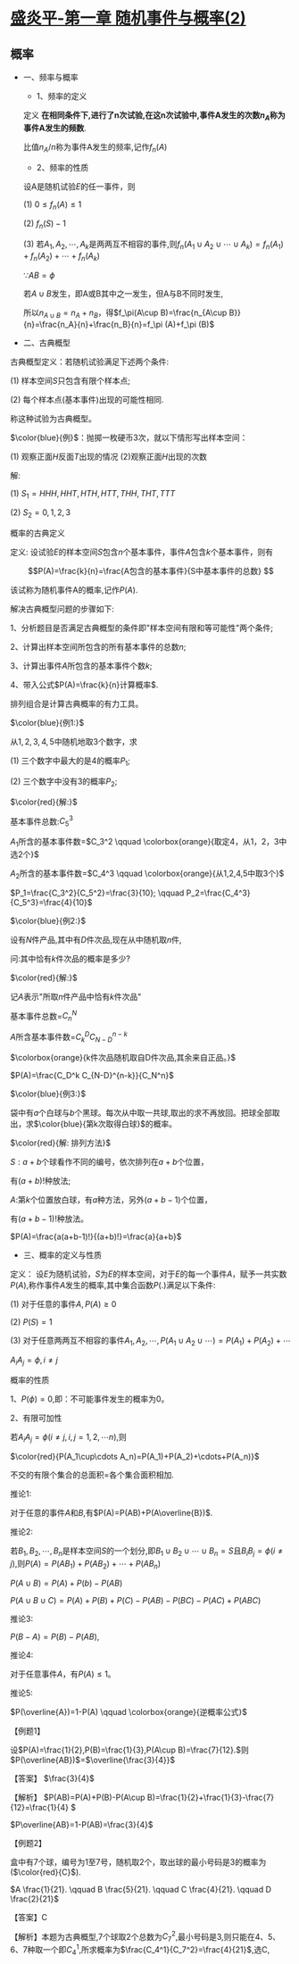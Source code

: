 # [盛炎平-第一章 随机事件与概率(2)](https://www.bilibili.com/video/BV1XJ411173b?p=4)

## 概率

- 一、频率与概率

  - 1、频率的定义

  定义  **在相同条件下,进行了n次试验,在这n次试验中,事件A发生的次数$n_A$称为事件A发生的频数**.

  比值$n_A/n$称为事件A发生的频率,记作$f_n (A)$

  - 2、频率的性质

  设A是随机试验$E$的任一事件，则

  (1) $0\leq f_n(A)\leq 1$

  (2) $f_n(S)-1$

  (3) 若$A_1,A_2,\cdots,A_k$是两两互不相容的事件,则$f_n(A_1\cup A_2\cup\cdots\cup A_k)=f_n(A_1)+f_n(A_2)+\cdots+f_n(A_k)$

  $\because AB=\phi$

  若$A\cup B$发生，即A或B其中之一发生，但A与B不同时发生,
  
  所以$n_{A\cup B}=n_A+n_B$，得$f_\pi(A\cup B)=\frac{n_{A\cup B}}{n}=\frac{n_A}{n}+\frac{n_B}{n}=f_\pi (A)+f_\pi (B)$

- 二、古典概型

古典概型定义：若随机试验满足下述两个条件:

(1) 样本空间$S$只包含有限个样本点;

(2) 每个样本点(基本事件)出现的可能性相同.

称这种试验为古典概型。

$\color{blue}{例}$：抛掷一枚硬币3次，就以下情形写出样本空间：

(1) 观察正面$H$反面$T$出现的情况  (2)观察正面$H$出现的次数

解:

(1) $S_1={HHH,HHT,HTH,HTT,THH,THT,TTT}$

(2) $S_2={0,1,2,3}$

概率的古典定义

定义: 设试验$E$的样本空间$S$包含$n$个基本事件，事件$A$包含$k$个基本事件，则有

$$P(A)=\frac{k}{n}=\frac{A包含的基本事件}{S中基本事件的总数}
$$

该试称为随机事件A的概率,记作$P(A)$.

解决古典概型问题的步骤如下:

1、分析题目是否满足古典概型的条件即"样本空间有限和等可能性"两个条件;

2、计算出样本空间所包含的所有基本事件的总数$n$;

3、计算出事件$A$所包含的基本事件个数$k$;

4、带入公式$P(A)=\frac{k}{n}计算概率$.

排列组合是计算古典概率的有力工具。

$\color{blue}{例1:}$ 

从${1,2,3,4,5}$中随机地取3个数字，求

(1) 三个数字中最大的是4的概率$P_1$;

(2) 三个数字中没有3的概率$P_2$;

$\color{red}{解:}$ 

基本事件总数:$C_5^3$

$A_1$所含的基本事件数=$C_3^2 \qquad \colorbox{orange}{取定4，从1，2，3中选2个}$ 

$A_2$所含的基本事件数=$C_4^3 \qquad \colorbox{orange}{从1,2,4,5中取3个}$

$P_1=\frac{C_3^2}{C_5^2}=\frac{3}{10}; \qquad P_2=\frac{C_4^3}{C_5^3}=\frac{4}{10}$

$\color{blue}{例2:}$ 

设有$N$件产品,其中有$D$件次品,现在从中随机取$n$件,

问:其中恰有$k$件次品的概率是多少?

$\color{red}{解:}$ 

记$A$表示"所取$n$件产品中恰有$k$件次品"

基本事件总数=$C_n^N$

$A$所含基本事件数=$C_k^D C_{N-D}^{n-k}$

$\colorbox{orange}{k件次品随机取自D件次品,其余来自正品。}$

$P(A)=\frac{C_D^k C_{N-D}^{n-k}}{C_N^n}$

$\color{blue}{例3:}$ 

袋中有$a$个白球与$b$个黑球。每次从中取一共球,取出的求不再放回。把球全部取出，求$\color{blue}{第k次取得白球}$的概率。

$\color{red}{解: 排列方法}$ 

$S:a+b$个球看作不同的编号，依次排列在$a+b$个位置，

有$(a+b)!$种放法;

$A:$第$k$个位置放白球，有$a$种方法，另外$(a+b-1)$个位置，

有$(a+b-1)!$种放法。

$P(A)=\frac{a(a+b-1)!}{(a+b)!}=\frac{a}{a+b}$

- 三、概率的定义与性质

定义： 设$E$为随机试验，$S$为$E$的样本空间，对于$E$的每一个事件$A$，赋予一共实数$P(A)$,称作事件$A$发生的概率,其中集合函数$P(.)$满足以下条件:

(1) 对于任意的事件$A,P(A)\geq 0$

(2) $P(S)=1$

(3) 对于任意两两互不相容的事件$A_1,A_2,\cdots,P(A_1\cup A_2 \cup \cdots)=P(A_1)+P(A_2)+\cdots$

$A_i A_j=\phi,i\neq j$

概率的性质

1、$P(\phi)=0$,即：不可能事件发生的概率为0。

2、有限可加性

若$A_i A_j=\phi(i\neq j,i,j=1,2,\cdots n)$,则

$\color{red}{P(A_1\cup\cdots A_n)=P(A_1)+P(A_2)+\cdots+P(A_n)}$

不交的有限个集合的总面积=各个集合面积相加.

推论1: 

对于任意的事件$A$和$B$,有$P(A)=P(AB)+P(A\overline{B})$.

推论2:

若$B_1,B_2,\cdots,B_n$是样本空间$S$的一个划分,即$B_1 \cup B_2\cup\cdots\cup B_n=S$且$B_i B_j=\phi(i\neq j)$,则$P(A)=P(A B_1)+P(A B_2)+\cdots+P(A B_n)$

$P(A\cup B)=P(A)+P(b)-P(AB)$

$P(A\cup B\cup C)=P(A)+P(B)+P(C)-P(AB)-P(BC)-P(AC)+P(ABC)$

推论3:

$P(B-A)=P(B)-P(AB)$,

推论4:

对于任意事件$A$，有$P(A)\leq 1$。

推论5:

$P(\overline{A})=1-P(A) \qquad  \colorbox{orange}{逆概率公式}$

【例题1】

设$P(A)=\frac{1}{2},P(B)=\frac{1}{3},P(A\cup B)=\frac{7}{12}.$则$P(\overline{AB})$=$\overline{\frac{3}{4}}$

【答案】 $\frac{3}{4}$

【解析】 $P(AB)=P(A)+P(B)-P(A\cup B)=\frac{1}{2}+\frac{1}{3}-\frac{7}{12}=\frac{1}{4}
$

$P\overline{AB}=1-P(AB)=\frac{3}{4}$

【例题2】

盒中有7个球，编号为1至7号，随机取2个，取出球的最小号码是3的概率为($\color{red}{C}$).

$A \frac{1}{21}. \qquad B \frac{5}{21}. \qquad C \frac{4}{21}. \qquad D \frac{2}{21}$

【答案】C 

【解析】本题为古典概型,7个球取2个总数为$C_7^2$,最小号码是3,则只能在4、5、6、7种取一个即$C_4^1$,所求概率为$\frac{C_4^1}{C_7^2}=\frac{4}{21}$,选C,